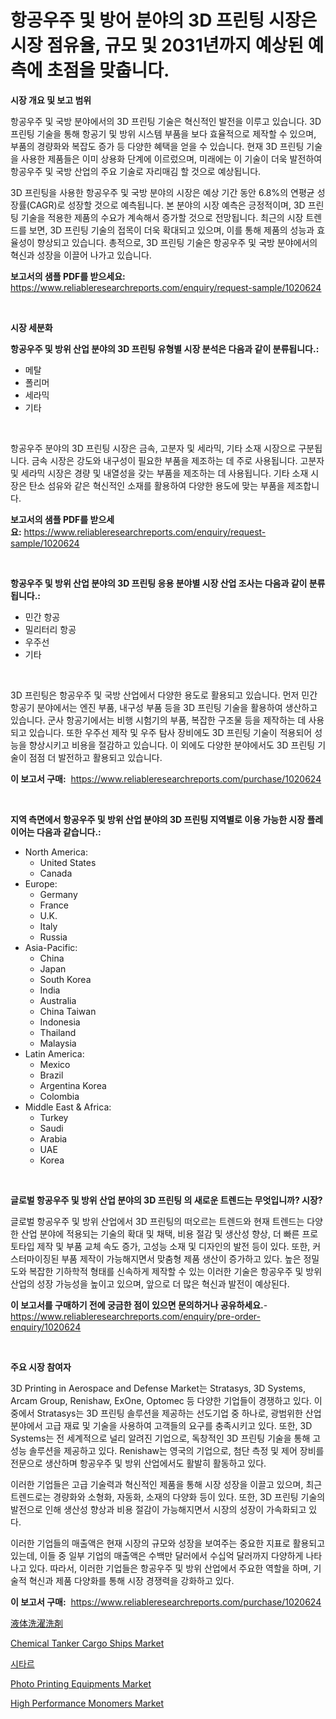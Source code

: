 <p><h1>항공우주 및 방어 분야의 3D 프린팅 시장은 시장 점유율, 규모 및 2031년까지 예상된 예측에 초점을 맞춥니다.</h1></p><p><strong>시장 개요 및 보고 범위</strong></p>
<p><p>항공우주 및 국방 분야에서의 3D 프린팅 기술은 혁신적인 발전을 이루고 있습니다. 3D 프린팅 기술을 통해 항공기 및 방위 시스템 부품을 보다 효율적으로 제작할 수 있으며, 부품의 경량화와 복잡도 증가 등 다양한 혜택을 얻을 수 있습니다. 현재 3D 프린팅 기술을 사용한 제품들은 이미 상용화 단계에 이르렀으며, 미래에는 이 기술이 더욱 발전하여 항공우주 및 국방 산업의 주요 기술로 자리매김 할 것으로 예상됩니다.</p><p>3D 프린팅을 사용한 항공우주 및 국방 분야의 시장은 예상 기간 동안 6.8%의 연평균 성장률(CAGR)로 성장할 것으로 예측됩니다. 본 분야의 시장 예측은 긍정적이며, 3D 프린팅 기술을 적용한 제품의 수요가 계속해서 증가할 것으로 전망됩니다. 최근의 시장 트렌드를 보면, 3D 프린팅 기술의 접목이 더욱 확대되고 있으며, 이를 통해 제품의 성능과 효율성이 향상되고 있습니다. 총적으로, 3D 프린팅 기술은 항공우주 및 국방 분야에서의 혁신과 성장을 이끌어 나가고 있습니다.</p></p>
<p><strong>보고서의 샘플 PDF를 받으세요:</strong> <a href="https://www.reliableresearchreports.com/enquiry/request-sample/1020624">https://www.reliableresearchreports.com/enquiry/request-sample/1020624</a></p>
<p>&nbsp;</p>
<p><strong>시장 세분화</strong></p>
<p><strong>항공우주 및 방위 산업 분야의 3D 프린팅 유형별 시장 분석은 다음과 같이 분류됩니다.:</strong></p>
<p><ul><li>메탈</li><li>폴리머</li><li>세라믹</li><li>기타</li></ul></p>
<p>&nbsp;</p>
<p><p>항공우주 분야의 3D 프린팅 시장은 금속, 고분자 및 세라믹, 기타 소재 시장으로 구분됩니다. 금속 시장은 강도와 내구성이 필요한 부품을 제조하는 데 주로 사용됩니다. 고분자 및 세라믹 시장은 경량 및 내열성을 갖는 부품을 제조하는 데 사용됩니다. 기타 소재 시장은 탄소 섬유와 같은 혁신적인 소재를 활용하여 다양한 용도에 맞는 부품을 제조합니다.</p></p>
<p><strong>보고서의 샘플 PDF를 받으세요:</strong>&nbsp;<a href="https://www.reliableresearchreports.com/enquiry/request-sample/1020624">https://www.reliableresearchreports.com/enquiry/request-sample/1020624</a></p>
<p>&nbsp;</p>
<p><strong> 항공우주 및 방위 산업 분야의 3D 프린팅 응용 분야별 시장 산업 조사는 다음과 같이 분류됩니다.:</strong></p>
<p><ul><li>민간 항공</li><li>밀리터리 항공</li><li>우주선</li><li>기타</li></ul></p>
<p>&nbsp;</p>
<p><p>3D 프린팅은 항공우주 및 국방 산업에서 다양한 용도로 활용되고 있습니다. 먼저 민간 항공기 분야에서는 엔진 부품, 내구성 부품 등을 3D 프린팅 기술을 활용하여 생산하고 있습니다. 군사 항공기에서는 비행 시험기의 부품, 복잡한 구조물 등을 제작하는 데 사용되고 있습니다. 또한 우주선 제작 및 우주 탐사 장비에도 3D 프린팅 기술이 적용되어 성능을 향상시키고 비용을 절감하고 있습니다. 이 외에도 다양한 분야에서도 3D 프린팅 기술이 점점 더 발전하고 활용되고 있습니다.</p></p>
<p><strong>이 보고서 구매:</strong>&nbsp; <a href="https://www.reliableresearchreports.com/purchase/1020624">https://www.reliableresearchreports.com/purchase/1020624</a></p>
<p>&nbsp;</p>
<p><strong>지역 측면에서 항공우주 및 방위 산업 분야의 3D 프린팅 지역별로 이용 가능한 시장 플레이어는 다음과 같습니다.:</strong></p>
<p><ul>
    <li>
        North America:
        <ul>
            <li>United States</li>
            <li>Canada</li>
        </ul>
    </li>
    <li>
        Europe:
        <ul>
            <li>Germany</li>
            <li>France</li>
            <li>U.K.</li>
            <li>Italy</li>
            <li>Russia</li>
        </ul>
    </li>
    <li>
        Asia-Pacific:
        <ul>
            <li>China</li>
            <li>Japan</li>
            <li>South Korea</li>
            <li>India</li>
            <li>Australia</li>
            <li>China Taiwan</li>
            <li>Indonesia</li>
            <li>Thailand</li>
            <li>Malaysia</li>
        </ul>
    </li>
    <li>
        Latin America:
        <ul>
            <li>Mexico</li>
            <li>Brazil</li>
            <li>Argentina Korea</li>
            <li>Colombia</li>
        </ul>
    </li>
    <li>
        Middle East & Africa:
        <ul>
            <li>Turkey</li>
            <li>Saudi</li>
            <li>Arabia</li>
            <li>UAE</li>
            <li>Korea</li>
        </ul>
    </li>
    </ul></p>
<p>&nbsp;</p>
<p><strong>글로벌 항공우주 및 방위 산업 분야의 3D 프린팅 의 새로운 트렌드는 무엇입니까? 시장?</strong></p>
<p><p>글로벌 항공우주 및 방위 산업에서 3D 프린팅의 떠오르는 트렌드와 현재 트렌드는 다양한 산업 분야에 적용되는 기술의 확대 및 채택, 비용 절감 및 생산성 향상, 더 빠른 프로토타입 제작 및 부품 교체 속도 증가, 고성능 소재 및 디자인의 발전 등이 있다. 또한, 커스터마이징된 부품 제작이 가능해지면서 맞춤형 제품 생산이 증가하고 있다. 높은 정밀도와 복잡한 기하학적 형태를 신속하게 제작할 수 있는 이러한 기술은 항공우주 및 방위 산업의 성장 가능성을 높이고 있으며, 앞으로 더 많은 혁신과 발전이 예상된다.</p></p>
<p><strong>이 보고서를 구매하기 전에 궁금한 점이 있으면 문의하거나 공유하세요.</strong>- <a href="https://www.reliableresearchreports.com/enquiry/pre-order-enquiry/1020624">https://www.reliableresearchreports.com/enquiry/pre-order-enquiry/1020624</a></p>
<p>&nbsp;</p>
<p><strong>주요 시장 참여자</strong></p>
<p><p>3D Printing in Aerospace and Defense Market는 Stratasys, 3D Systems, Arcam Group, Renishaw, ExOne, Optomec 등 다양한 기업들이 경쟁하고 있다. 이 중에서 Stratasys는 3D 프린팅 솔루션을 제공하는 선도기업 중 하나로, 광범위한 산업 분야에서 고급 재료 및 기술을 사용하여 고객들의 요구를 충족시키고 있다. 또한, 3D Systems는 전 세계적으로 널리 알려진 기업으로, 독창적인 3D 프린팅 기술을 통해 고성능 솔루션을 제공하고 있다. Renishaw는 영국의 기업으로, 첨단 측정 및 제어 장비를 전문으로 생산하며 항공우주 및 방위 산업에서도 활발히 활동하고 있다.</p><p>이러한 기업들은 고급 기술력과 혁신적인 제품을 통해 시장 성장을 이끌고 있으며, 최근 트렌드로는 경량화와 소형화, 자동화, 소재의 다양화 등이 있다. 또한, 3D 프린팅 기술의 발전으로 인해 생산성 향상과 비용 절감이 가능해지면서 시장의 성장이 가속화되고 있다.</p><p>이러한 기업들의 매출액은 현재 시장의 규모와 성장을 보여주는 중요한 지표로 활용되고 있는데, 이들 중 일부 기업의 매출액은 수백만 달러에서 수십억 달러까지 다양하게 나타나고 있다. 따라서, 이러한 기업들은 항공우주 및 방위 산업에서 주요한 역할을 하며, 기술적 혁신과 제품 다양화를 통해 시장 경쟁력을 강화하고 있다.</p></p>
<p><strong>이 보고서 구매:</strong>&nbsp;&nbsp;<a href="https://www.reliableresearchreports.com/purchase/1020624">https://www.reliableresearchreports.com/purchase/1020624</a></p>
<p><p><a href="https://github.com/wkuactfdzwizk06/Market-Research-Report-List-1/blob/main/6998256186883.md">液体洗濯洗剤</a></p><p><a href="https://github.com/abdelrhmankishk22/Market-Research-Report-List-3/blob/main/chemical-tanker-cargo-ships-market.md">Chemical Tanker Cargo Ships Market</a></p><p><a href="https://github.com/akzkkws047661437/Market-Research-Report-List-1/blob/main/6932539186848.md">시타르</a></p><p><a href="https://issuu.com/reportprime-2/docs/photo-printing-equipments-market-size-2030.pptx">Photo Printing Equipments Market</a></p><p><a href="https://issuu.com/reportprime-2/docs/high-performance-monomers-market-size-2030.pptx">High Performance Monomers Market</a></p></p>
